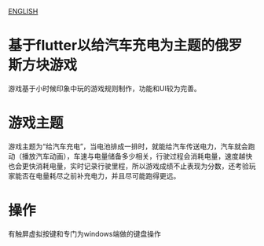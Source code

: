 [ENGLISH](https://github.com/yujiaowangzi/flutter_tetris/edit/master/README_en.md)

# 基于flutter以给汽车充电为主题的俄罗斯方块游戏

游戏基于小时候印象中玩的游戏规则制作，功能和UI较为完善。

# 游戏主题

游戏主题为“给汽车充电”，当电池排成一排时，就能给汽车传送电力，汽车就会跑动（播放汽车动画），车速与电量储备多少相关，行驶过程会消耗电量，速度越快也会更快消耗电量，实时记录行驶里程，所以游戏成绩不止表现为分数，还考验玩家能否在电量耗尽之前补充电力，并且尽可能跑得更远。

# 操作
有触屏虚拟按键和专门为windows端做的键盘操作


